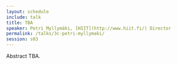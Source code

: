 ```yaml
---
layout: schedule
include: talk
title: TBA
speaker: Petri Myllymäki, [HIIT](http://www.hiit.fi/) Director
permalink: /talks/3c-petri-myllymaki/
session: s03
---
```


Abstract TBA.
